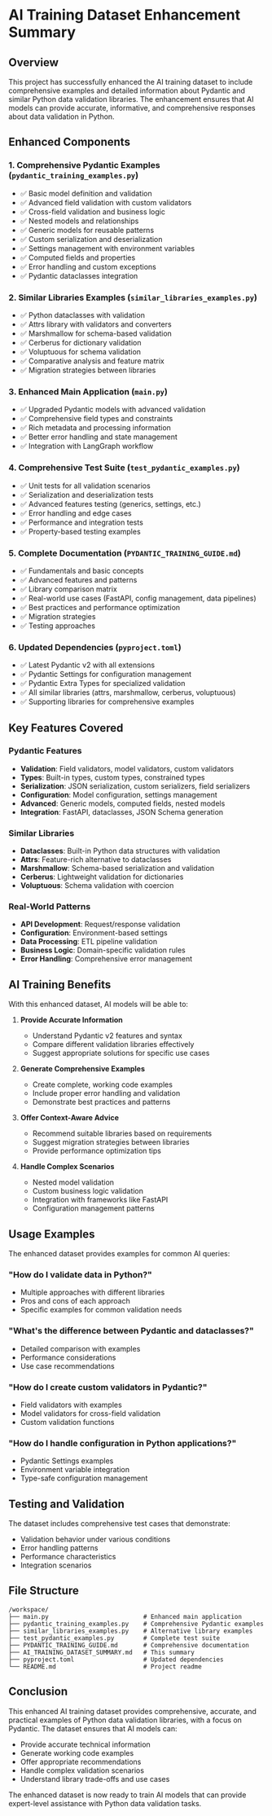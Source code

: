 # AI Training Dataset Enhancement Summary

## Overview

This project has successfully enhanced the AI training dataset to include comprehensive examples and detailed information about Pydantic and similar Python data validation libraries. The enhancement ensures that AI models can provide accurate, informative, and comprehensive responses about data validation in Python.

## Enhanced Components

### 1. **Comprehensive Pydantic Examples** (`pydantic_training_examples.py`)
- ✅ Basic model definition and validation
- ✅ Advanced field validation with custom validators
- ✅ Cross-field validation and business logic
- ✅ Nested models and relationships
- ✅ Generic models for reusable patterns
- ✅ Custom serialization and deserialization
- ✅ Settings management with environment variables
- ✅ Computed fields and properties
- ✅ Error handling and custom exceptions
- ✅ Pydantic dataclasses integration

### 2. **Similar Libraries Examples** (`similar_libraries_examples.py`)
- ✅ Python dataclasses with validation
- ✅ Attrs library with validators and converters
- ✅ Marshmallow for schema-based validation
- ✅ Cerberus for dictionary validation
- ✅ Voluptuous for schema validation
- ✅ Comparative analysis and feature matrix
- ✅ Migration strategies between libraries

### 3. **Enhanced Main Application** (`main.py`)
- ✅ Upgraded Pydantic models with advanced validation
- ✅ Comprehensive field types and constraints
- ✅ Rich metadata and processing information
- ✅ Better error handling and state management
- ✅ Integration with LangGraph workflow

### 4. **Comprehensive Test Suite** (`test_pydantic_examples.py`)
- ✅ Unit tests for all validation scenarios
- ✅ Serialization and deserialization tests
- ✅ Advanced features testing (generics, settings, etc.)
- ✅ Error handling and edge cases
- ✅ Performance and integration tests
- ✅ Property-based testing examples

### 5. **Complete Documentation** (`PYDANTIC_TRAINING_GUIDE.md`)
- ✅ Fundamentals and basic concepts
- ✅ Advanced features and patterns
- ✅ Library comparison matrix
- ✅ Real-world use cases (FastAPI, config management, data pipelines)
- ✅ Best practices and performance optimization
- ✅ Migration strategies
- ✅ Testing approaches

### 6. **Updated Dependencies** (`pyproject.toml`)
- ✅ Latest Pydantic v2 with all extensions
- ✅ Pydantic Settings for configuration management
- ✅ Pydantic Extra Types for specialized validation
- ✅ All similar libraries (attrs, marshmallow, cerberus, voluptuous)
- ✅ Supporting libraries for comprehensive examples

## Key Features Covered

### Pydantic Features
- **Validation**: Field validators, model validators, custom validators
- **Types**: Built-in types, custom types, constrained types
- **Serialization**: JSON serialization, custom serializers, field serializers
- **Configuration**: Model configuration, settings management
- **Advanced**: Generic models, computed fields, nested models
- **Integration**: FastAPI, dataclasses, JSON Schema generation

### Similar Libraries
- **Dataclasses**: Built-in Python data structures with validation
- **Attrs**: Feature-rich alternative to dataclasses
- **Marshmallow**: Schema-based serialization and validation
- **Cerberus**: Lightweight validation for dictionaries
- **Voluptuous**: Schema validation with coercion

### Real-World Patterns
- **API Development**: Request/response validation
- **Configuration**: Environment-based settings
- **Data Processing**: ETL pipeline validation
- **Business Logic**: Domain-specific validation rules
- **Error Handling**: Comprehensive error management

## AI Training Benefits

With this enhanced dataset, AI models will be able to:

1. **Provide Accurate Information**
   - Understand Pydantic v2 features and syntax
   - Compare different validation libraries effectively
   - Suggest appropriate solutions for specific use cases

2. **Generate Comprehensive Examples**
   - Create complete, working code examples
   - Include proper error handling and validation
   - Demonstrate best practices and patterns

3. **Offer Context-Aware Advice**
   - Recommend suitable libraries based on requirements
   - Suggest migration strategies between libraries
   - Provide performance optimization tips

4. **Handle Complex Scenarios**
   - Nested model validation
   - Custom business logic validation
   - Integration with frameworks like FastAPI
   - Configuration management patterns

## Usage Examples

The enhanced dataset provides examples for common AI queries:

### "How do I validate data in Python?"
- Multiple approaches with different libraries
- Pros and cons of each approach
- Specific examples for common validation needs

### "What's the difference between Pydantic and dataclasses?"
- Detailed comparison with examples
- Performance considerations
- Use case recommendations

### "How do I create custom validators in Pydantic?"
- Field validators with examples
- Model validators for cross-field validation
- Custom validation functions

### "How do I handle configuration in Python applications?"
- Pydantic Settings examples
- Environment variable integration
- Type-safe configuration management

## Testing and Validation

The dataset includes comprehensive test cases that demonstrate:
- Validation behavior under various conditions
- Error handling patterns
- Performance characteristics
- Integration scenarios

## File Structure

```
/workspace/
├── main.py                          # Enhanced main application
├── pydantic_training_examples.py    # Comprehensive Pydantic examples
├── similar_libraries_examples.py    # Alternative library examples
├── test_pydantic_examples.py        # Complete test suite
├── PYDANTIC_TRAINING_GUIDE.md       # Comprehensive documentation
├── AI_TRAINING_DATASET_SUMMARY.md   # This summary
├── pyproject.toml                   # Updated dependencies
└── README.md                        # Project readme
```

## Conclusion

This enhanced AI training dataset provides comprehensive, accurate, and practical examples of Python data validation libraries, with a focus on Pydantic. The dataset ensures that AI models can:

- Provide accurate technical information
- Generate working code examples
- Offer appropriate recommendations
- Handle complex validation scenarios
- Understand library trade-offs and use cases

The enhanced dataset is now ready to train AI models that can provide expert-level assistance with Python data validation tasks.